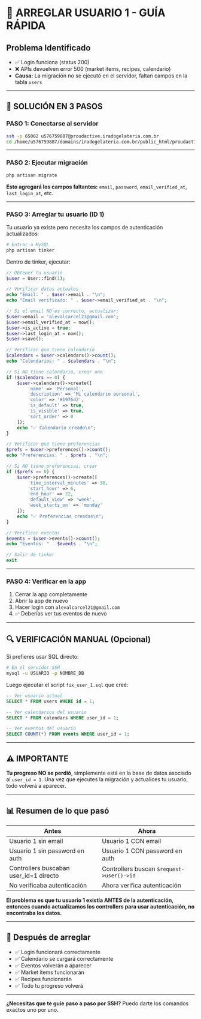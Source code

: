 # 🚨 ARREGLAR USUARIO 1 - GUÍA RÁPIDA

## Problema Identificado

- ✅ Login funciona (status 200)
- ❌ APIs devuelven error 500 (market items, recipes, calendario)
- **Causa:** La migración no se ejecutó en el servidor, faltan campos en la tabla `users`

---

## 🔧 SOLUCIÓN EN 3 PASOS

### **PASO 1: Conectarse al servidor**

```bash
ssh -p 65002 u576759887@proudactive.iradogelateria.com.br
cd /home/u576759887/domains/iradogelateria.com.br/public_html/proudactive/
```

---

### **PASO 2: Ejecutar migración**

```bash
php artisan migrate
```

**Esto agregará los campos faltantes:** `email`, `password`, `email_verified_at`, `last_login_at`, etc.

---

### **PASO 3: Arreglar tu usuario (ID 1)**

Tu usuario ya existe pero necesita los campos de autenticación actualizados:

```bash
# Entrar a MySQL
php artisan tinker
```

Dentro de tinker, ejecutar:

```php
// Obtener tu usuario
$user = User::find(1);

// Verificar datos actuales
echo "Email: " . $user->email . "\n";
echo "Email verificado: " . $user->email_verified_at . "\n";

// Si el email NO es correcto, actualizar:
$user->email = 'alevalcarcel21@gmail.com';
$user->email_verified_at = now();
$user->is_active = true;
$user->last_login_at = now();
$user->save();

// Verificar que tiene calendario
$calendars = $user->calendars()->count();
echo "Calendarios: " . $calendars . "\n";

// Si NO tiene calendario, crear uno
if ($calendars == 0) {
    $user->calendars()->create([
        'name' => 'Personal',
        'description' => 'Mi calendario personal',
        'color' => '#1976d2',
        'is_default' => true,
        'is_visible' => true,
        'sort_order' => 0
    ]);
    echo "✅ Calendario creado\n";
}

// Verificar que tiene preferencias
$prefs = $user->preferences()->count();
echo "Preferencias: " . $prefs . "\n";

// Si NO tiene preferencias, crear
if ($prefs == 0) {
    $user->preferences()->create([
        'time_interval_minutes' => 30,
        'start_hour' => 6,
        'end_hour' => 22,
        'default_view' => 'week',
        'week_starts_on' => 'monday'
    ]);
    echo "✅ Preferencias creadas\n";
}

// Verificar eventos
$events = $user->events()->count();
echo "Eventos: " . $events . "\n";

// Salir de tinker
exit
```

---

### **PASO 4: Verificar en la app**

1. Cerrar la app completamente
2. Abrir la app de nuevo
3. Hacer login con `alevalcarcel21@gmail.com`
4. ✅ Deberías ver tus eventos de nuevo

---

## 🔍 VERIFICACIÓN MANUAL (Opcional)

Si prefieres usar SQL directo:

```bash
# En el servidor SSH
mysql -u USUARIO -p NOMBRE_DB
```

Luego ejecutar el script `fix_user_1.sql` que creé:

```sql
-- Ver usuario actual
SELECT * FROM users WHERE id = 1;

-- Ver calendarios del usuario
SELECT * FROM calendars WHERE user_id = 1;

-- Ver eventos del usuario
SELECT COUNT(*) FROM events WHERE user_id = 1;
```

---

## ⚠️ IMPORTANTE

**Tu progreso NO se perdió**, simplemente está en la base de datos asociado al `user_id = 1`. Una vez que ejecutes la migración y actualices tu usuario, todo volverá a aparecer.

---

## 📊 Resumen de lo que pasó

| Antes | Ahora |
|-------|-------|
| Usuario 1 sin email | Usuario 1 CON email |
| Usuario 1 sin password en auth | Usuario 1 CON password en auth |
| Controllers buscaban user_id=1 directo | Controllers buscan `$request->user()->id` |
| No verificaba autenticación | Ahora verifica autenticación |

**El problema es que tu usuario 1 existía ANTES de la autenticación, entonces cuando actualizamos los controllers para usar autenticación, no encontraba los datos.**

---

## 🎯 Después de arreglar

- ✅ Login funcionará correctamente
- ✅ Calendario se cargará correctamente
- ✅ Eventos volverán a aparecer
- ✅ Market items funcionarán
- ✅ Recipes funcionarán
- ✅ Todo tu progreso volverá

---

**¿Necesitas que te guíe paso a paso por SSH?** Puedo darte los comandos exactos uno por uno.

